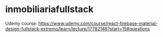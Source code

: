 # inmobiliariafullstack
Udemy course: https://www.udemy.com/course/react-firebase-material-design-fullstack-extremo/learn/lecture/17782146?start=15#questions